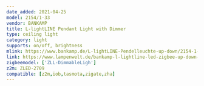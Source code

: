 ```yaml
---
date_added: 2021-04-25
model: 2154/1-33
vendor: BANKAMP
title: L-​lightLINE Pendant Light with Dimmer
type: ceiling light
category: light
supports: on/off, brightness
mlink: https://www.bankamp.de/L-lightLINE-Pendelleuchte-up-down/2154-1-33
link: https://www.lampenwelt.de/bankamp-l-lightline-led-zigbee-up-down-anthrazit.html
zigbeemodel: ['ZLL-DimmableLigh']
z2m: ZLED-2709
compatible: [z2m,iob,tasmota,zigate,zha]
---
```





